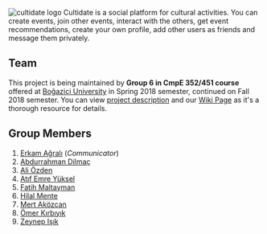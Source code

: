 ![cultidate logo](https://raw.githubusercontent.com/bounswe/bounswe2018group6/master/wiki_assets/logo.png)
Cultidate is a social platform for cultural activities. You can create events, join other events, interact with the others, get event recommendations, create your own profile, add other users as friends and message them privately.

## Team
This project is being maintained by **Group 6 in CmpE 352/451 course** offered at [Boğaziçi University](http://www.boun.edu.tr/en_US) in Spring 2018 semester, continued on Fall 2018 semester. You can view [project description](https://github.com/bounswe/bounswe2018group6/blob/master/ProjectDescription.pdf) and our [Wiki Page](https://github.com/bounswe/bounswe2018group6/wiki) as it's a thorough resource for details.

## Group Members
  1. [Erkam Ağralı](https://github.com/bounswe/bounswe2018group6/wiki/Erkam-A%C4%9Fral%C4%B1) (*Communicator*)
  2. [Abdurrahman Dilmaç](https://github.com/bounswe/bounswe2018group6/wiki/Abdurrahman-Dilma%C3%A7)
  3. [Ali Özden](https://github.com/bounswe/bounswe2018group6/wiki/Ali-%C3%96zden)
  4. [Atıf Emre Yüksel](https://github.com/bounswe/bounswe2018group6/wiki/At%C4%B1f-Emre-Y%C3%BCksel)
  5. [Fatih Maltayman](https://github.com/bounswe/bounswe2018group6/wiki/Fatih-Maltayman)
  6. [Hilal Mente](https://github.com/bounswe/bounswe2018group6/wiki/Hilal-Mente)
  7. [Mert Aközcan](https://github.com/bounswe/bounswe2018group6/wiki/Mert-Ak%C3%B6zcan)
  8. [Ömer Kırbıyık](https://github.com/bounswe/bounswe2018group6/wiki/%C3%96mer-K%C4%B1rb%C4%B1y%C4%B1k)
  9. [Zeynep Işık](https://github.com/bounswe/bounswe2018group6/wiki/Zeynep-I%C5%9F%C4%B1k)
